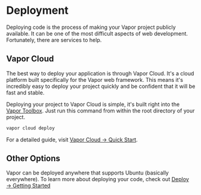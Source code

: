 # Deployment

Deploying code is the process of making your Vapor project publicly available.
It can be one of the most difficult aspects of web development. Fortunately, there
are services to help.

## Vapor Cloud

The best way to deploy your application is through Vapor Cloud. It's a cloud platform built
specifically for the Vapor web framework. This means it's incredibly easy to deploy your
project quickly and be confident that it will be fast and stable.

Deploying your project to Vapor Cloud is simple, it's built right into the [Vapor Toolbox](toolbox.md).
Just run this command from within the root directory of your project.

```sh
vapor cloud deploy
```

For a detailed guide, visit [Vapor Cloud &rarr; Quick Start](https://docs.vapor.cloud/quick-start/).

## Other Options

Vapor can be deployed anywhere that supports Ubuntu (basically everywhere). To learn more about
deploying your code, check out [Deploy &rarr; Getting Started](../deploy/getting-started.md)
